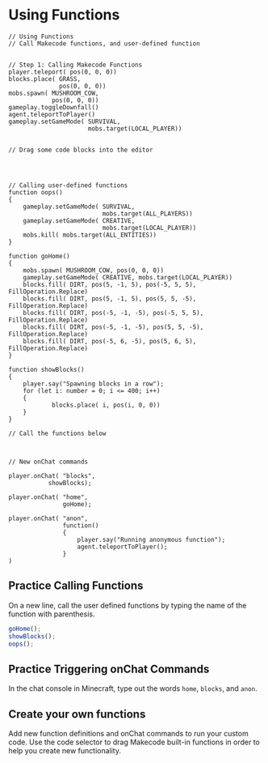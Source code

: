 # Using Functions


```template
// Using Functions
// Call Makecode functions, and user-defined function


// Step 1: Calling Makecode Functions 
player.teleport( pos(0, 0, 0))
blocks.place( GRASS,
              pos(0, 0, 0))
mobs.spawn( MUSHROOM_COW, 
            pos(0, 0, 0))
gameplay.toggleDownfall()
agent.teleportToPlayer()
gameplay.setGameMode( SURVIVAL,
                      mobs.target(LOCAL_PLAYER))
    

// Drag some code blocks into the editor




// Calling user-defined functions
function oops() 
{
    gameplay.setGameMode( SURVIVAL,
                          mobs.target(ALL_PLAYERS))
    gameplay.setGameMode( CREATIVE,
                          mobs.target(LOCAL_PLAYER))
    mobs.kill( mobs.target(ALL_ENTITIES))
}

function goHome() 
{
    mobs.spawn( MUSHROOM_COW, pos(0, 0, 0))
    gameplay.setGameMode( CREATIVE, mobs.target(LOCAL_PLAYER))
    blocks.fill( DIRT, pos(5, -1, 5), pos(-5, 5, 5), FillOperation.Replace)
    blocks.fill( DIRT, pos(5, -1, 5), pos(5, 5, -5), FillOperation.Replace)
    blocks.fill( DIRT, pos(-5, -1, -5), pos(-5, 5, 5), FillOperation.Replace)
    blocks.fill( DIRT, pos(-5, -1, -5), pos(5, 5, -5), FillOperation.Replace)
    blocks.fill( DIRT, pos(-5, 6, -5), pos(5, 6, 5), FillOperation.Replace)
}

function showBlocks() 
{
    player.say("Spawning blocks in a row");
    for (let i: number = 0; i <= 400; i++) 
    {
            blocks.place( i, pos(i, 0, 0))
    }
}

// Call the functions below



// New onChat commands

player.onChat( "blocks",
	       showBlocks);

player.onChat( "home", 
               goHome);

player.onChat( "anon", 
               function()
               {
                   player.say("Running anonymous function");
                   agent.teleportToPlayer();
               }
)	
```

## Practice Calling Functions

On a new line, call the user defined functions by typing the name of the function with parenthesis.

```typescript
goHome();
showBlocks();
oops();
```

## Practice Triggering onChat Commands

In the chat console in Minecraft, type out the words ``home``, ``blocks``, and ``anon``. 

## Create your own functions

Add new function definitions and onChat commands to run your custom code. Use the code selector to drag Makecode built-in functions in order to help you create new functionality.
